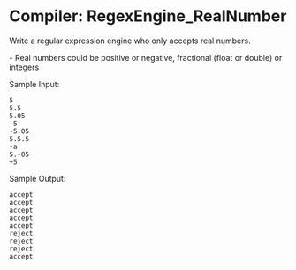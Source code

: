 # Compiler: RegexEngine_RealNumber
<p>
Write a regular expression engine who only accepts real numbers.
<p>
- Real numbers could be positive or negative, fractional (float or double) or integers

Sample Input:
```
5
5.5
5.05
-5
-5.05
5.5.5
-a
5.-05
+5
```

Sample Output:
```
accept
accept
accept
accept
accept
reject
reject
reject
accept
```
